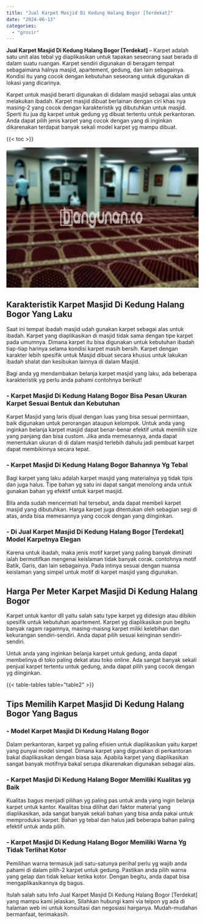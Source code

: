 ```yaml
---
title: "Jual Karpet Masjid Di Kedung Halang Bogor [Terdekat]"
date: "2024-06-13"
categories: 
  - "grosir"
---
```


**Jual Karpet Masjid Di Kedung Halang Bogor \[Terdekat\]** – Karpet adalah satu unit alas tebal yg diaplikasikan untuk tapakan seseorang saat berada di dalam suatu ruangan. Karpet sendiri digunakan di beragam tempat sebagaimana halnya masjid, apartement, gedung, dan lain sebagainya. Kondisi itu yang cocok dengan kebutuhan seseorang untuk digunakan di lokasi yang dicarinya.

Karpet untuk masjid berarti digunakan di didalam masjid sebagai alas untuk melakukan ibadah. Karpet masjid dibuat berlainan dengan ciri khas nya masing-2 yang cocok dengan karakteristik yg dibutuhkan untuk masjid. Sperti itu jua dg karpet untuk gedung yg dibuat tertentu untuk perkantoran. Anda dapat pilih jenis karpet yang cocok dengan yang di inginkan dikarenakan terdapat banyak sekali model karpet yg mampu dibuat.

{{< toc >}}

![Jual Karpet Masjid Di Kedung Halang Bogor [Terdekat]](/images/grosir-karpet-murah-63.png)

## Karakteristik Karpet Masjid Di Kedung Halang Bogor Yang Laku

Saat ini tempat ibadah masjid udah gunakan karpet sebagai alas untuk ibadah. Karpet yang diaplikasikan di masjid tidak sama dengan tipe karpet pada umumnya. Dimana karpet itu bisa digunakan untuk kebutuhan ibadah tiap-tiap harinya selama kondisi karpet masih bersih. Karpet dengan karakter lebih spesifik untuk Masjid dibuat secara khusus untuk lakukan ibadah shalat dan kesibukan lainnya di dalam Masjid.

Bagi anda yg mendambakan belanja karpet masjid yang laku, ada beberapa karakteristik yg perlu anda pahami contohnya berikut!

### \- Karpet Masjid Di Kedung Halang Bogor Bisa Pesan Ukuran Karpet Sesuai Bentuk dan Kebutuhan

Karpet Masjid yang laris dijual dengan luas yang bisa sesuai permintaan, baik digunakan untuk perorangan ataupun kelompok. Untuk anda yang inginkan belanja karpet masjid dapat benar-benar efektif untuk memliih size yang panjang dan bisa custom. Jika anda memesannya, anda dapat menentukan ukuran di di dalam masjid terlebih dahulu jadi pembuat karpet dapat membikinnya secara tepat.

### \- Karpet Masjid Di Kedung Halang Bogor Bahannya Yg Tebal

Bagi karpet yang laku adalah karpet masjid yang materialnya yg tidak tipis dan juga halus. Tipe bahan yg satu ini dapat sangat menolong anda untuk gunakan bahan yg efektif untuk karpet masjid.

Bila anda sudah mencermati hal tersebut, anda dapat membeli karpet masjid yang dibutuhkan. Harga karpet juga ditentukan oleh sebagian segi di atas, anda bisa memesannya yang cocok dengan yang diinginkan.

### \- Di Jual Karpet Masjid Di Kedung Halang Bogor \[Terdekat\] Model Karpetnya Elegan

Karena untuk ibadah, maka jenis motif karpet yang paling banyak diminati ialah bermotifkan mengenai keislaman tidak banyak corak. contohnya motif Batik, Garis, dan lain sebagainya. Pada intinya sesuai dengan nuansa keislaman yang simpel untuk motif di karpet masjid yang digunakan.

## Harga Per Meter Karpet Masjid Di Kedung Halang Bogor

Karpet untuk kantor dll yaitu salah satu type karpet yg didesign atau dibikin spesifik untuk kebutuhan apartement. Karpet yg diaplikasikan pun begitu banyak ragam ragamnya, masing-maisng karpet miliki kelebihan dan kekurangan sendiri-sendiri. Anda dapat pilih sesuai keinginan sendiri-sendiri.

Untuk anda yang inginkan belanja karpet untuk gedung, anda dapat membelinya di toko paling dekat atau toko online. Ada sangat banyak sekali penjual karpet tertentu untuk gedung, anda dapat pilih yang cocok dengan yg diinginkan.

{{< table-tables table="table2" >}}

## Tips Memilih Karpet Masjid Di Kedung Halang Bogor Yang Bagus

### \- Model Karpet Masjid Di Kedung Halang Bogor

Dalam perkantoran, karpet yg paling efisien untuk diaplikasikan yaitu karpet yang punyai model simpel. Dimana karpet yang digunakan di perkantoran bakal diaplikasikan dengan biasa saja. Apabila karpet yang diaplikasikan sangat banyak motifnya bakal serupa dikarenakan digunakan sebagai alas.

### \- Karpet Masjid Di Kedung Halang Bogor Memiliki Kualitas yg Baik

Kualitas bagus menjadi pilihan yg paling pas untuk anda yang ingin belanja karpet untuk kantor. Kwalitas bisa dilihat dari faktor material yang diaplikasikan, ada sangat banyak sekali bahan yang bisa anda pakai untuk memproduksi karpet. Bahan yg tebal dan halus jadi beberapa bahan paling efektif untuk anda pilih.

### \- Karpet Masjid Di Kedung Halang Bogor Memiliki Warna Yg Tidak Terlihat Kotor

Pemilihan warna termasuk jadi satu-satunya perihal perlu yg wajib anda pahami di dalam pilih-2 karpet untuk gedung. Pastikan anda pilih warna yang gelap dan tidak keluar ketika kotor. Dengan begitu, anda dapat bisa mengaplikasikannya dg bagus.

Itulah salah satu Info Jual Karpet Masjid Di Kedung Halang Bogor \[Terdekat\] yang mampu kami jelaskan, Silahkan hubungi kami via telpon yg ada di halaman web ini untuk konsultasi dan negosiasi harganya. Mudah-mudahan bermanfaat, terimakasih.
